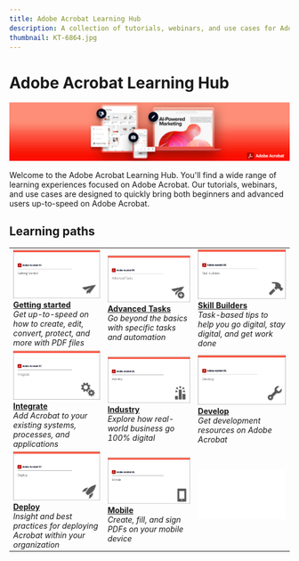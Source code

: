 ```yaml
---
title: Adobe Acrobat Learning Hub
description: A collection of tutorials, webinars, and use cases for Adobe Acrobat DC
thumbnail: KT-6864.jpg
---
```


# Adobe Acrobat Learning Hub

![Acrobat Hero Image](assets/Hero_Acrobat.jpg)

Welcome to the Adobe Acrobat Learning Hub. You'll find a wide range of learning experiences focused on Adobe Acrobat. Our tutorials, webinars, and use cases are designed to quickly bring both beginners and advanced users up-to-speed on Adobe Acrobat.

## Learning paths

<table>
<tr>
  <td>
    <a href="getting-started/getting-started-overview.md">
      <img alt="Getting started" src="assets/acrobat_title_getting_started.png" />
    </a>
    <div>
    <a href="getting-started/getting-started-overview.md"><strong>Getting started</strong></a>
    </div>
    <em>Get up-to-speed on how to create, edit, convert, protect, and more with PDF files</em>
    <br>
  </td>
  <td>
    <a href="advanced-tasks/advanced-tasks-overview.md">
      <img alt="Advanced tasks" src="assets/acrobat_title_advanced_tasks.png" />
    </a>
    <div>
    <a href="advanced-tasks/advanced-tasks-overview.md"><strong>Advanced Tasks</strong></a>
    </div>
    <em>Go beyond the basics with specific tasks and automation</em>
    <br>
  <td>
    <a href="skill-builder/skill-builder-overview.md">
      <img alt="Skill Builder" src="assets/acrobat_title_skill_builder.png" />
    </a>
    <div>
    <a href="skill-builder/skill-builder-overview.md"><strong>Skill Builders</strong></a>
    </div>
    <em>Task-based tips to help you go digital, stay digital, and get work done</em>
    <br>
  </td>
</tr>
<tr>
  <td>
    <a href="integrate/integrate-overview.md">
      <img alt="Integrate" src="assets/acrobat_title_integrate.png" />
    </a>
    <div>
    <a href="integrate/integrate-overview.md"><strong>Integrate</strong></a>
    </div>
    <em>Add Acrobat to your existing systems, processes, and applications</em>
    <br>
  </td>
  <td>
    <a href="industry/industry-overview.md">
      <img alt="Industry" src="assets/acrobat_title_industry.png" />
    </a>
    <div>
    <a href="industry/industry-overview.md"><strong>Industry</strong></a>
    </div>
    <em>Explore how real-world business go 100% digital</em>
    <br>
  <td>
    <a href="develop/develop-overview.md">
      <img alt="Develop" src="assets/acrobat_title_develop.png" />
    </a>
    <div>
    <a href="develop/develop-overview.md"><strong>Develop</strong></a>
    </div>
    <em>Get development resources on Adobe Acrobat</em>
    <br>
  </td>
</tr>
<tr>
  <td>
    <a href="deploy/deploy-overview.md">
      <img alt="Deploy" src="assets/acrobat_title_deploy.png" />
    </a>
    <div>
    <a href="deploy/deploy-overview.md"><strong>Deploy</strong></a>
    </div>
    <em>Insight and best practices for deploying Acrobat within your organization</em>
    <br>
  </td>
  <td>
    <a href="mobile/mobile-overview.md">
      <img alt="Mobile" src="assets/acrobat_title_mobile.png" />
    </a>
    <div>
    <a href="mobile/mobile-overview.md"><strong>Mobile</strong></a>
    </div>
    <em>Create, fill, and sign PDFs on your mobile device</em>
    <br>
  <td>
   <img alt="Spacer" src="assets/Whitespacer.png" />
    <div>
    <br>
  </td>
</tr>
</table>

